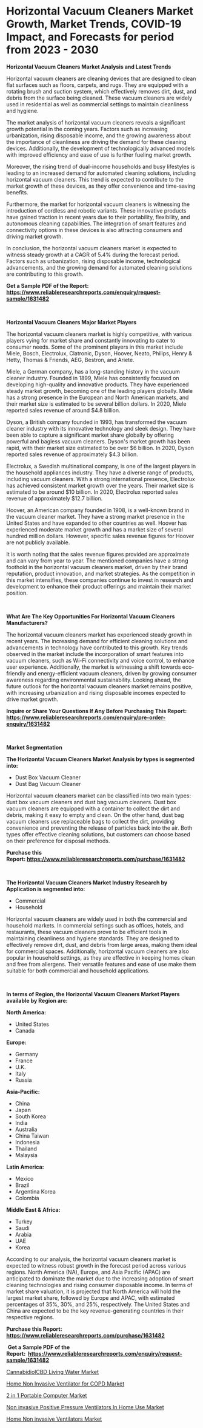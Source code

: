 <p><h1>Horizontal Vacuum Cleaners Market Growth, Market Trends, COVID-19 Impact, and Forecasts for period from 2023 - 2030</h1></p><p><strong>Horizontal Vacuum Cleaners Market Analysis and Latest Trends</strong></p>
<p><p>Horizontal vacuum cleaners are cleaning devices that are designed to clean flat surfaces such as floors, carpets, and rugs. They are equipped with a rotating brush and suction system, which effectively removes dirt, dust, and debris from the surface being cleaned. These vacuum cleaners are widely used in residential as well as commercial settings to maintain cleanliness and hygiene.</p><p>The market analysis of horizontal vacuum cleaners reveals a significant growth potential in the coming years. Factors such as increasing urbanization, rising disposable income, and the growing awareness about the importance of cleanliness are driving the demand for these cleaning devices. Additionally, the development of technologically advanced models with improved efficiency and ease of use is further fueling market growth.</p><p>Moreover, the rising trend of dual-income households and busy lifestyles is leading to an increased demand for automated cleaning solutions, including horizontal vacuum cleaners. This trend is expected to contribute to the market growth of these devices, as they offer convenience and time-saving benefits.</p><p>Furthermore, the market for horizontal vacuum cleaners is witnessing the introduction of cordless and robotic variants. These innovative products have gained traction in recent years due to their portability, flexibility, and autonomous cleaning capabilities. The integration of smart features and connectivity options in these devices is also attracting consumers and driving market growth.</p><p>In conclusion, the horizontal vacuum cleaners market is expected to witness steady growth at a CAGR of 5.4% during the forecast period. Factors such as urbanization, rising disposable income, technological advancements, and the growing demand for automated cleaning solutions are contributing to this growth.</p></p>
<p><strong>Get a Sample PDF of the Report:&nbsp; <a href="https://www.reliableresearchreports.com/enquiry/request-sample/1631482">https://www.reliableresearchreports.com/enquiry/request-sample/1631482</a></strong></p>
<p>&nbsp;</p>
<p><strong>Horizontal Vacuum Cleaners Major Market Players</strong></p>
<p><p>The horizontal vacuum cleaners market is highly competitive, with various players vying for market share and constantly innovating to cater to consumer needs. Some of the prominent players in this market include Miele, Bosch, Electrolux, Clatronic, Dyson, Hoover, Neato, Philips, Henry & Hetty, Thomas & Friends, AEG, Bestron, and Ariete.</p><p>Miele, a German company, has a long-standing history in the vacuum cleaner industry. Founded in 1899, Miele has consistently focused on developing high-quality and innovative products. They have experienced steady market growth, becoming one of the leading players globally. Miele has a strong presence in the European and North American markets, and their market size is estimated to be several billion dollars. In 2020, Miele reported sales revenue of around $4.8 billion.</p><p>Dyson, a British company founded in 1993, has transformed the vacuum cleaner industry with its innovative technology and sleek design. They have been able to capture a significant market share globally by offering powerful and bagless vacuum cleaners. Dyson's market growth has been rapid, with their market size estimated to be over $6 billion. In 2020, Dyson reported sales revenue of approximately $4.3 billion.</p><p>Electrolux, a Swedish multinational company, is one of the largest players in the household appliances industry. They have a diverse range of products, including vacuum cleaners. With a strong international presence, Electrolux has achieved consistent market growth over the years. Their market size is estimated to be around $10 billion. In 2020, Electrolux reported sales revenue of approximately $12.7 billion.</p><p>Hoover, an American company founded in 1908, is a well-known brand in the vacuum cleaner market. They have a strong market presence in the United States and have expanded to other countries as well. Hoover has experienced moderate market growth and has a market size of several hundred million dollars. However, specific sales revenue figures for Hoover are not publicly available.</p><p>It is worth noting that the sales revenue figures provided are approximate and can vary from year to year. The mentioned companies have a strong foothold in the horizontal vacuum cleaners market, driven by their brand reputation, product innovation, and market strategies. As the competition in this market intensifies, these companies continue to invest in research and development to enhance their product offerings and maintain their market position.</p></p>
<p>&nbsp;</p>
<p><strong>What Are The Key Opportunities For Horizontal Vacuum Cleaners Manufacturers?</strong></p>
<p><p>The horizontal vacuum cleaners market has experienced steady growth in recent years. The increasing demand for efficient cleaning solutions and advancements in technology have contributed to this growth. Key trends observed in the market include the incorporation of smart features into vacuum cleaners, such as Wi-Fi connectivity and voice control, to enhance user experience. Additionally, the market is witnessing a shift towards eco-friendly and energy-efficient vacuum cleaners, driven by growing consumer awareness regarding environmental sustainability. Looking ahead, the future outlook for the horizontal vacuum cleaners market remains positive, with increasing urbanization and rising disposable incomes expected to drive market growth.</p></p>
<p><strong>Inquire or Share Your Questions If Any Before Purchasing This Report: <a href="https://www.reliableresearchreports.com/enquiry/pre-order-enquiry/1631482">https://www.reliableresearchreports.com/enquiry/pre-order-enquiry/1631482</a></strong></p>
<p>&nbsp;</p>
<p><strong>Market Segmentation</strong></p>
<p><strong>The Horizontal Vacuum Cleaners Market Analysis by types is segmented into:</strong></p>
<p><ul><li>Dust Box Vacuum Cleaner</li><li>Dust Bag Vacuum Cleaner</li></ul></p>
<p><p>Horizontal vacuum cleaners market can be classified into two main types: dust box vacuum cleaners and dust bag vacuum cleaners. Dust box vacuum cleaners are equipped with a container to collect the dirt and debris, making it easy to empty and clean. On the other hand, dust bag vacuum cleaners use replaceable bags to collect the dirt, providing convenience and preventing the release of particles back into the air. Both types offer effective cleaning solutions, but customers can choose based on their preference for disposal methods.</p></p>
<p><strong>Purchase this Report:&nbsp;<a href="https://www.reliableresearchreports.com/purchase/1631482">https://www.reliableresearchreports.com/purchase/1631482</a></strong></p>
<p>&nbsp;</p>
<p><strong>The Horizontal Vacuum Cleaners Market Industry Research by Application is segmented into:</strong></p>
<p><ul><li>Commercial</li><li>Household</li></ul></p>
<p><p>Horizontal vacuum cleaners are widely used in both the commercial and household markets. In commercial settings such as offices, hotels, and restaurants, these vacuum cleaners prove to be efficient tools in maintaining cleanliness and hygiene standards. They are designed to effectively remove dirt, dust, and debris from large areas, making them ideal for commercial spaces. Additionally, horizontal vacuum cleaners are also popular in household settings, as they are effective in keeping homes clean and free from allergens. Their versatile features and ease of use make them suitable for both commercial and household applications.</p></p>
<p>&nbsp;</p>
<p><strong>In terms of Region, the Horizontal Vacuum Cleaners Market Players available by Region are:</strong></p>
<p>
    <p> <strong> North America: </strong>
        <ul>
            <li>United States</li>
            <li>Canada</li>
        </ul>
        </p> 
    <p> <strong> Europe: </strong>
        <ul>
            <li>Germany</li>
            <li>France</li>
            <li>U.K.</li>
            <li>Italy</li>
            <li>Russia</li>
        </ul>
        </p> 
    <p> <strong> Asia-Pacific: </strong>
        <ul>
            <li>China</li>
            <li>Japan</li>
            <li>South Korea</li>
            <li>India</li>
            <li>Australia</li>
            <li>China Taiwan</li>
            <li>Indonesia</li>
            <li>Thailand</li>
            <li>Malaysia</li>
        </ul>
        </p> 
    <p> <strong> Latin America: </strong>
        <ul>
            <li>Mexico</li>
            <li>Brazil</li>
            <li>Argentina Korea</li>
            <li>Colombia</li>
        </ul>
        </p> 
    <p> <strong> Middle East & Africa: </strong>
        <ul>
            <li>Turkey</li>
            <li>Saudi</li>
            <li>Arabia</li>
            <li>UAE</li>
            <li>Korea</li>
        </ul>
    </p>
    </p>
<p><p>According to our analysis, the horizontal vacuum cleaners market is expected to witness robust growth in the forecast period across various regions. North America (NA), Europe, and Asia Pacific (APAC) are anticipated to dominate the market due to the increasing adoption of smart cleaning technologies and rising consumer disposable income. In terms of market share valuation, it is projected that North America will hold the largest market share, followed by Europe and APAC, with estimated percentages of 35%, 30%, and 25%, respectively. The United States and China are expected to be the key revenue-generating countries in their respective regions.</p></p>
<p><strong>Purchase this Report: <a href="https://www.reliableresearchreports.com/purchase/1631482">https://www.reliableresearchreports.com/purchase/1631482</a></strong></p>
<p>&nbsp;<strong>Get a Sample PDF of the Report:&nbsp;&nbsp;<a href="https://www.reliableresearchreports.com/enquiry/request-sample/1631482">https://www.reliableresearchreports.com/enquiry/request-sample/1631482</a></strong></p>
<p><strong></strong></p>
<p><p><a href="https://medium.com/@sigridrobel/cannabidiolcbd-living-water-market-comprehensive-assessment-by-type-application-and-geography-bf90ad0eb8b8">CannabidiolCBD Living Water Market</a></p><p><a href="https://medium.com/@torreyjones2023/home-non-invasive-ventilator-for-copd-market-exploring-market-share-market-trends-and-future-603f47e5406a">Home Non Invasive Ventilator for COPD Market</a></p><p><a href="https://medium.com/@efrainhaley/2-in-1-portable-computer-market-trends-forecast-and-competitive-analysis-to-2030-330f96544045">2 in 1 Portable Computer Market</a></p><p><a href="https://medium.com/@cleogerhold/non-invasive-positive-pressure-ventilators-in-home-use-market-the-key-to-successful-business-d0349f6dc430">Non invasive Positive Pressure Ventilators In Home Use Market</a></p><p><a href="https://medium.com/@dannyharber1978/home-non-invasive-ventilators-market-comprehensive-assessment-by-type-application-and-geography-c0f901df1880">Home Non invasive Ventilators Market</a></p></p>